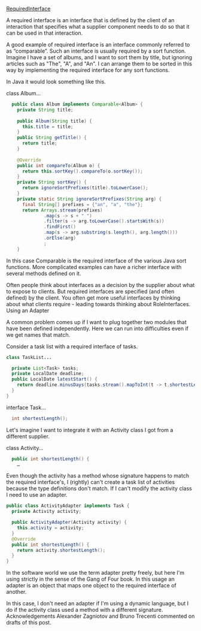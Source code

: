 [RequiredInterface](http://martinfowler.com/bliki/RequiredInterface.html)

A required interface is an interface that is defined by the client of an interaction that specifies what a supplier component needs to do so that it can be used in that interaction.

A good example of required interface is an interface commonly referred to as “comparable”. Such an interface is usually required by a sort function. Imagine I have a set of albums, and I want to sort them by title, but ignoring articles such as "The", "A", and "An". I can arrange them to be sorted in this way by implementing the required interface for any sort functions.

In Java it would look something like this.

class Album...

```java
  public class Album implements Comparable<Album> {
    private String title;
  
    public Album(String title) {
      this.title = title;
    }
    public String getTitle() {
      return title;
    }
  
    @Override
    public int compareTo(Album o) {
      return this.sortKey().compareTo(o.sortKey());
    }
    private String sortKey() {
      return ignoreSortPrefixes(title).toLowerCase();
    }
    private static String ignoreSortPrefixes(String arg) {
      final String[] prefixes = {"an", "a", "the"};
      return Arrays.stream(prefixes)
              .map(s -> s + " ")
              .filter(s -> arg.toLowerCase().startsWith(s))
              .findFirst()
              .map(s -> arg.substring(s.length(), arg.length()))
              .orElse(arg)
              ;
    }
```

In this case Comparable is the required interface of the various Java sort functions. More complicated examples can have a richer interface with several methods defined on it.

Often people think about interfaces as a decision by the supplier about what to expose to clients. But required interfaces are specified (and often defined) by the client. You often get more useful interfaces by thinking about what clients require - leading towards thinking about RoleInterfaces.
Using an Adapter

A common problem comes up if I want to plug together two modules that have been defined independently. Here we can run into difficulties even if we get names that match.

Consider a task list with a required interface of tasks.

```java
class TaskList...

  private List<Task> tasks;
  private LocalDate deadline;
  public LocalDate latestStart() {
    return deadline.minusDays(tasks.stream().mapToInt(t -> t.shortestLength()).sum());
  }
}
```

interface Task…

```java
  int shortestLength();
```

Let's imagine I want to integrate it with an Activity class I got from a different supplier.

class Activity…

```java
  public int shortestLength() {
    …
```

Even though the activity has a method whose signature happens to match the required interface's, I (rightly) can't create a task list of activities because the type definitions don't match. If I can't modify the activity class I need to use an adapter.

```java
public class ActivityAdapter implements Task {
  private Activity activity;

  public ActivityAdapter(Activity activity) {
    this.activity = activity;
  }
  @Override
  public int shortestLength() {
    return activity.shortestLength();
  }
}
```

In the software world we use the term adapter pretty freely, but here I'm using strictly in the sense of the Gang of Four book. In this usage an adapter is an object that maps one object to the required interface of another.

In this case, I don't need an adapter if I'm using a dynamic language, but I do if the activity class used a method with a different signature.
Acknowledgements
Alexander Zagniotov and Bruno Trecenti commented on drafts of this post. 